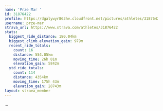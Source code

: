 ```yaml
---
name: 'Prze Mar '
id: 31876422
profile: https://dgalywyr863hv.cloudfront.net/pictures/athletes/31876422/22548952/4/large.jpg
username: prze-mar
strava_url: https://www.strava.com/athletes/31876422
stats:
  biggest_ride_distance: 180.04km
  biggest_climb_elevation_gain: 979m
  recent_ride_totals:
    count: 16
    distance: 554.05km
    moving_time: 26h 01m
    elevation_gain: 5842m
  ytd_ride_totals:
    count: 114
    distance: 4354km
    moving_time: 175h 43m
    elevation_gain: 28743m
layout: strava_member
--- 
```

...
